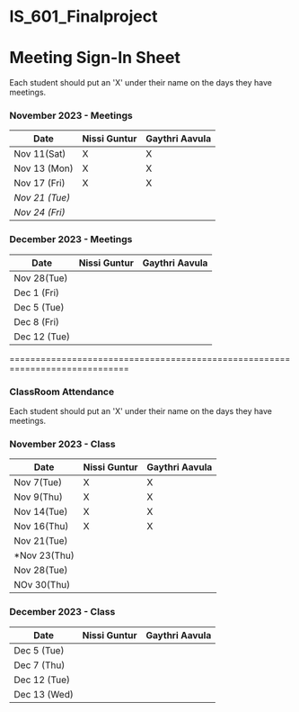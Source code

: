 # IS_601_Finalproject

# Meeting Sign-In Sheet

Each student should put an 'X' under their name on the days they have meetings.

### November 2023 - Meetings

| Date           | Nissi Guntur |Gaythri Aavula |
|-------------   |-----------   |-----------    |         
| Nov  11(Sat)   |      X       |     X          |           
| Nov 13 (Mon)   |      X       |     X          |           
| Nov 17 (Fri)   |      X       |     X          |           
| *Nov 21 (Tue)* |              |               |            
| *Nov 24 (Fri)* |              |               |           
           

### December 2023 - Meetings

| Date           | Nissi Guntur |Gaythri Aavula |
|-------------   |-----------   |-----------    |
| Nov 28(Tue)    |              |               |           
| Dec 1 (Fri)    |              |               |           
| Dec 5 (Tue)    |              |               |           
| Dec 8 (Fri)    |              |               |           
| Dec 12 (Tue)   |              |               |  

=============================================================================


### ClassRoom Attendance

Each student should put an 'X' under their name on the days they have meetings.

### November 2023 - Class

| Date            | Nissi Guntur |Gaythri Aavula |
|-------------    |-----------   |-----------    |         
| Nov   7(Tue)    |      X       |     X         |           
| Nov   9(Thu)    |      X       |     X         |           
| Nov   14(Tue)   |      X       |     X          |           
| Nov   16(Thu)   |      X       |     X           |            
| Nov   21(Tue)   |              |               |      
|*Nov   23(Thu)   |              |               | 
| Nov   28(Tue)   |              |               | 
| NOv   30(Thu)   |              |               | 
           

### December 2023 - Class

| Date           | Nissi Guntur |Gaythri Aavula |
|-------------   |-----------   |-----------    |         
| Dec 5 (Tue)    |              |               |           
| Dec 7 (Thu)    |              |               |           
| Dec 12 (Tue)   |              |               |           
| Dec 13 (Wed)   |              |               | 
